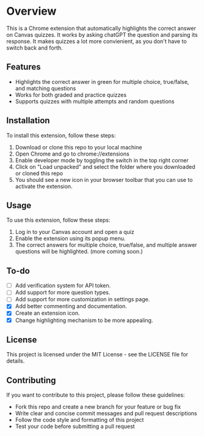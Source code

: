# Overview

This is a Chrome extension that automatically highlights the correct answer on Canvas quizzes. It works by asking chatGPT the question and parsing its response. It makes quizzes a lot more convienient, as you don't have to switch back and forth.

## Features

- Highlights the correct answer in green for multiple choice, true/false, and matching questions
- Works for both graded and practice quizzes
- Supports quizzes with multiple attempts and random questions

## Installation

To install this extension, follow these steps:

1. Download or clone this repo to your local machine
2. Open Chrome and go to chrome://extensions
3. Enable developer mode by toggling the switch in the top right corner
4. Click on "Load unpacked" and select the folder where you downloaded or cloned this repo
5. You should see a new icon in your browser toolbar that you can use to activate the extension.

## Usage

To use this extension, follow these steps:

1. Log in to your Canvas account and open a quiz
2. Enable the extension using its popup menu.
3. The correct answers for multiple choice, true/false, and multiple answer questions will be highlighted. (more coming soon.)

## To-do

- [ ] Add verification system for API token.
- [ ] Add support for more question types.
- [ ] Add support for more customization in settings page.
- [x] Add better commenting and documentation.
- [x] Create an extension icon.
- [x] Change highlighting mechanism to be more appealing.

## License

This project is licensed under the MIT License - see the LICENSE file for details.

## Contributing

If you want to contribute to this project, please follow these guidelines:

- Fork this repo and create a new branch for your feature or bug fix
- Write clear and concise commit messages and pull request descriptions
- Follow the code style and formatting of this project
- Test your code before submitting a pull request